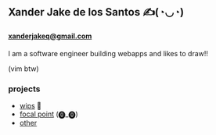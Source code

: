 ## Xander Jake de los Santos ✍(◔◡◔)
#### [xanderjakeq@gmail.com](https://xanderjakeq.page/)
I am a software engineer building webapps and likes to draw!!

(vim btw)

### projects
- [wips](https://wips.art/) 🎨
- [focal point](https://xanderjakeq.gumroad.com/l/focal_point) (⓿_⓿)
- [other](https://github.com/projectcollection)

<!--
**xanderjakeq/xanderjakeq** is a ✨ _special_ ✨ repository because its `README.md` (this file) appears on your GitHub profile.

Here are some ideas to get you started:

- 🔭 I’m currently working on ...
- 🌱 I’m currently learning ...
- 👯 I’m looking to collaborate on ...
- 🤔 I’m looking for help with ...
- 💬 Ask me about ...
- 📫 How to reach me: ...
- 😄 Pronouns: ...
- ⚡ Fun fact: ...
-->
